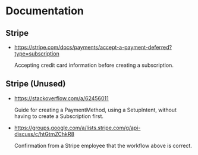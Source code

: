 # Documentation

## Stripe

- https://stripe.com/docs/payments/accept-a-payment-deferred?type=subscription

  Accepting credit card information before creating a subscription.

## Stripe (Unused)

- https://stackoverflow.com/a/62456011

  Guide for creating a PaymentMethod, using a SetupIntent, without having to create a Subscription first.

- https://groups.google.com/a/lists.stripe.com/g/api-discuss/c/htGtmZChkR8

  Confirmation from a Stripe employee that the workflow above is correct.
